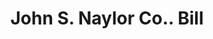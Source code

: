 ---
doi: 10.7916/D8892J2W
date_other: '1900'
date_other_textual: 1900-1909
form: printed ephemera
genre:
- Invoices
name:
- John S. Naylor Co.
object_in_context_url: https://biggert.cul.columbia.edu/items/view/ave_biggert_01628
subject_hierarchical_geographic:
- Wheeling, West Virginia, United States
subject_name:
- John S. Naylor Co.
title: John S. Naylor Co.. Bill
sort_title: John S. Naylor Co.. Bill
call_number: ave_biggert_01628
coordinates:
- 40.07027777777778,-80.69861111111112
pid: ave_biggert_01628
identifiers: ave_biggert_01628
thumbnail: https://derivativo-2.library.columbia.edu/iiif/2/ldpd:343926/full/!256,256/0/native.jpg
permalink: /biggert/ave_biggert_01628/
layout: iiif-image-page
---